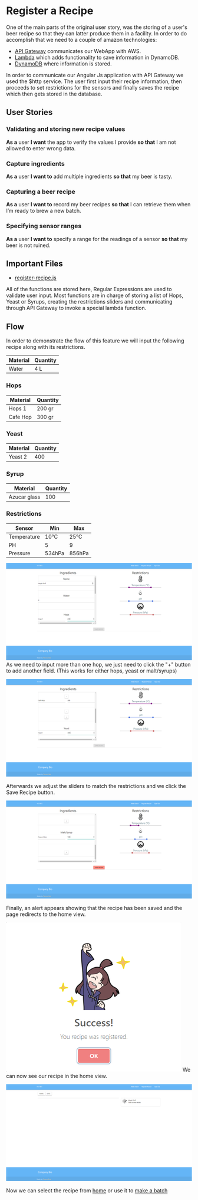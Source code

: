 # Register a Recipe
One of the main parts of the original user story, was the storing of a user's beer recipe so that they can latter produce them in a facility. In order to do accomplish that we need to a couple of amazon technologies:
* [API Gateway](https://aws.amazon.com/api-gateway/ "API Gateway") communicates our WebApp with AWS.
* [Lambda](https://aws.amazon.com/lambda/ "Lambda") which adds functionality to save information in DynamoDB.
* [DynamoDB](https://aws.amazon.com/dynamodb/ "DynamoDB") where information is stored.

In order to communicate our Angular Js application with API Gateway we used the $http service. The user first input their recipe information, then proceeds to set restrictions for the sensors and finally saves the recipe which then gets stored in the database. 
## User Stories 
### Validating and storing new recipe values
**As a** user **I want** the app to verify the values I provide **so that** I am not allowed to enter wrong data.

### Capture ingredients
**As a** user **I want to** add multiple ingredients **so that** my beer is tasty.

### Capturing a beer recipe
**As a** user **I want to** record my beer recipes **so that** I can retrieve them when I’m ready to brew a new batch.

### Specifying sensor ranges
**As a** user **I want to** specify a range for the readings of a sensor **so that** my beer is not ruined.

## Important Files 
* [register-recipe.js](https://github.com/KillerFarmer/BYBY/tree/documentation/js/register-recipe.js "register-recipe.js")

All of the functions are stored here, Regular Expressions are used to validate user input. Most functions are in charge of storing a list of Hops, Yeast or Syrups, creating the restrictions sliders and communicating through API Gateway to invoke a special lambda function. 
## Flow
In order to demonstrate the flow of this feature we will input the following recipe along with its restrictions. 

| Material     | Quantity   |
|--------------|------------|
| Water        | 4 L        |

### Hops   

| Material     | Quantity   |
|--------------|------------|     
| Hops 1       | 200 gr     |
| Cafe Hop     | 300 gr     |

### Yeast 

| Material     | Quantity   |
|--------------|------------|  
| Yeast 2      | 400        |

### Syrup

| Material     | Quantity   |
|--------------|------------|  
| Azucar glass | 100        |

### Restrictions

| Sensor       | Min        | Max    |
|--------------|------------|--------|  
| Temperature  | 10°C       | 25°C   |
| PH           | 5          | 9      |
| Pressure     | 534hPa     | 856hPa |

![Recipe1](https://raw.githubusercontent.com/KillerFarmer/BYBY/documentation/documentation/img/recipe1.png "Recipe")
As we need to input more than one hop, we just need to click the "+" button to add another field. (This works for either hops, yeast or malt/syrups)

![Recipe2](https://raw.githubusercontent.com/KillerFarmer/BYBY/documentation/documentation/img/recipe2.png "Recipe")

Afterwards we adjust the sliders to match the restrictions and we click the Save Recipe button.

![Recipe3](https://raw.githubusercontent.com/KillerFarmer/BYBY/documentation/documentation/img/recipe3.png "Recipe")

Finally, an alert appears showing that the recipe has been saved and the page redirects to the home view. 

![Success](https://raw.githubusercontent.com/KillerFarmer/BYBY/documentation/documentation/img/recipesuccess.png "Success")
We can now see our recipe in the home view.

![Done](https://raw.githubusercontent.com/KillerFarmer/BYBY/documentation/documentation/img/recipedone.png "Done")

Now we can select the recipe from [home](https://github.com/KillerFarmer/BYBY/tree/documentation/documentation/home.md "home") or use it to [make a batch](https://github.com/KillerFarmer/BYBY/tree/documentation/documentation/batch.md "make a batch")
